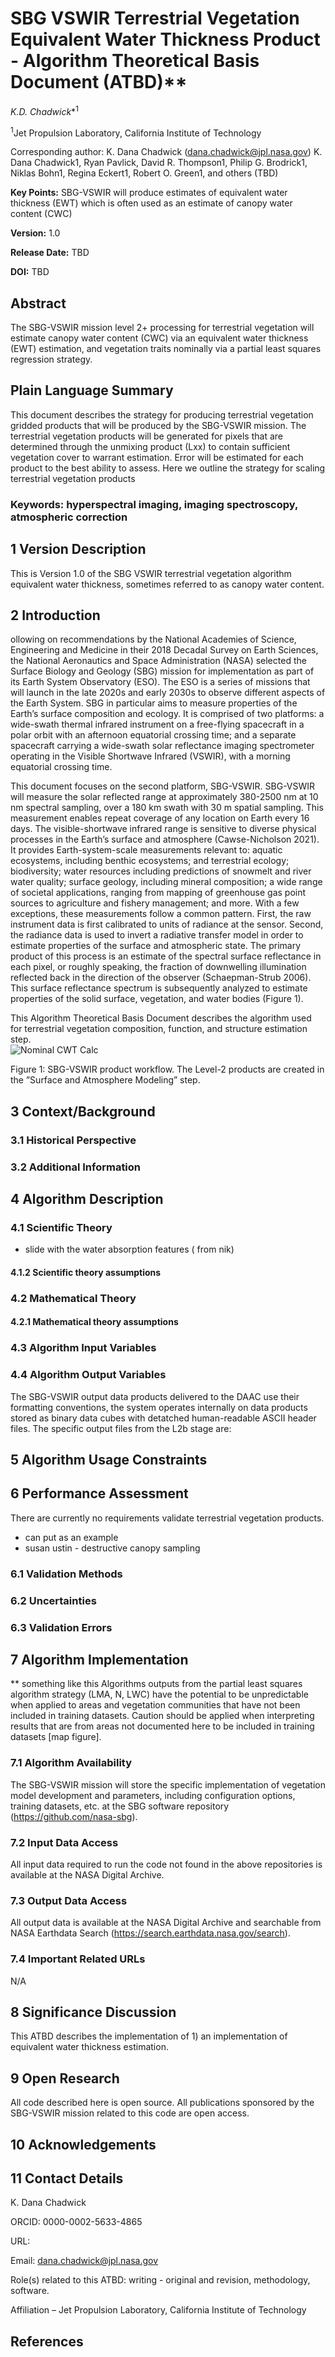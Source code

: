 # SBG VSWIR Terrestrial Vegetation Equivalent Water Thickness Product - Algorithm Theoretical Basis Document (ATBD)**

*K.D. Chadwick**<sup>1</sup>

<sup>1</sup>Jet Propulsion Laboratory, California Institute of Technology

Corresponding author: K. Dana Chadwick (dana.chadwick@jpl.nasa.gov)
K. Dana Chadwick1, Ryan Pavlick, David R. Thompson1, Philip G. Brodrick1, Niklas Bohn1, Regina Eckert1, Robert O. Green1, and others (TBD) 

**Key Points:**
    SBG-VSWIR will produce estimates of equivalent water thickness (EWT) which is often used as an estimate of canopy water content (CWC)  

**Version:** 1.0

**Release Date:** TBD

**DOI:** TBD

## Abstract

The SBG-VSWIR mission level 2+ processing for terrestrial vegetation will estimate canopy water content (CWC) via an equivalent water thickness (EWT) estimation, and vegetation traits nominally via a partial least squares regression strategy.  

## Plain Language Summary
This document describes the strategy for producing terrestrial vegetation gridded products that will be produced by the SBG-VSWIR mission.  The terrestrial vegetation products will be generated for pixels that are determined through the unmixing product (Lxx) to contain sufficient vegetation cover to warrant estimation. Error will be estimated for each product to the best ability to assess. Here we outline the strategy for scaling terrestrial vegetation products

### Keywords: hyperspectral imaging, imaging spectroscopy, atmospheric correction

## 1 Version Description

This is Version 1.0 of the SBG VSWIR terrestrial vegetation algorithm equivalent water thickness, sometimes referred to as canopy water content. 

## 2 Introduction

ollowing on recommendations by the National Academies of Science, Engineering and Medicine in their 2018 Decadal Survey on Earth Sciences, the National Aeronautics and Space Administration (NASA) selected the Surface Biology and Geology (SBG) mission for implementation as part of  its Earth System Observatory (ESO).  The ESO is a series of missions that will launch in the late 2020s and early 2030s to observe different aspects of the Earth System.  SBG in particular aims to measure properties of the Earth’s surface composition and ecology.  It is comprised of two platforms: a wide-swath thermal infrared instrument on a free-flying spacecraft in a polar orbit with an afternoon equatorial crossing time; and a separate spacecraft carrying a wide-swath solar reflectance imaging spectrometer operating in the Visible Shortwave Infrared (VSWIR), with a morning equatorial crossing time. 

This document focuses on the second platform, SBG-VSWIR.  SBG-VSWIR will measure the solar reflected range at approximately 380-2500 nm at 10 nm spectral sampling, over a 180 km swath with 30 m spatial sampling.  This measurement enables repeat coverage of any location on Earth every 16 days.  The visible-shortwave infrared range is sensitive to diverse physical processes in the Earth’s surface and atmosphere (Cawse-Nicholson 2021).  It provides Earth-system-scale measurements relevant to: aquatic ecosystems, including benthic ecosystems; and terrestrial ecology; biodiversity; water resources including predictions of snowmelt and river water quality; surface geology, including mineral composition; a wide range of societal applications, ranging from mapping of greenhouse gas point sources to agriculture and fishery management; and more.  With a few exceptions, these measurements follow a common pattern.  First, the raw instrument data is first calibrated to units of radiance at the sensor.  Second, the radiance data is used to invert a radiative transfer model in order to estimate properties of the surface and atmospheric state.  The primary product of this process is an estimate of the spectral surface reflectance in each pixel, or roughly speaking, the fraction of downwelling illumination reflected back in the direction of the observer (Schaepman-Strub 2006).  This surface reflectance spectrum is subsequently analyzed to estimate properties of the solid surface, vegetation, and water bodies (Figure 1). 

This Algorithm Theoretical Basis Document describes the algorithm used for terrestrial vegetation composition, function, and structure estimation step.    
![Nominal CWT Calc](./fig/nominal_ewt.PNG)

Figure 1: SBG-VSWIR product workflow.  The Level-2 products are created in the ”Surface and Atmosphere Modeling” step.

## 3 Context/Background

### 3.1 Historical Perspective

### 3.2 Additional Information

## 4 Algorithm Description

### 4.1 Scientific Theory

- slide with the water absorption features ( from nik)
#### 4.1.2 Scientific theory assumptions

### 4.2 Mathematical Theory

#### 4.2.1 Mathematical theory assumptions

### 4.3 Algorithm Input Variables

### 4.4 Algorithm Output Variables
The SBG-VSWIR output data products delivered to the DAAC use their formatting conventions, the system operates internally on data products stored as binary data cubes with detatched human-readable ASCII header files.   The specific output files from the L2b stage are: 



## 5 Algorithm Usage Constraints

## 6 Performance Assessment
There are currently no requirements validate terrestrial vegetation products.  
- can put as an example 
- susan ustin - destructive canopy sampling 

### 6.1 Validation Methods

### 6.2 Uncertainties

### 6.3 Validation Errors

## 7 Algorithm Implementation

** something like this 
Algorithms outputs from the partial least squares algorithm strategy (LMA, N, LWC) have the potential to be unpredictable when applied to areas and vegetation communities that have not been included in training datasets. Caution should be applied when interpreting results that are from areas not documented here to be included in training datasets [map figure].  

### 7.1 Algorithm Availability
The SBG-VSWIR mission will store the specific implementation of vegetation model development and parameters, including configuration options, training datasets, etc. at the SBG software repository (https://github.com/nasa-sbg). 

### 7.2 Input Data Access
All input data required to run the code not found in the above repositories is available at the NASA Digital Archive. 

### 7.3 Output Data Access
All output data is available at the NASA Digital Archive and searchable from NASA Earthdata Search (https://search.earthdata.nasa.gov/search). 

### 7.4 Important Related URLs
N/A 

## 8 Significance Discussion

This ATBD describes the implementation of 1) an implementation of equivalent water thickness estimation.

## 9 Open Research
All code described here is open source.  All publications sponsored by the SBG-VSWIR mission related to this code are open access. 
## 10 Acknowledgements

## 11 Contact Details

K. Dana Chadwick 

ORCID: 0000-0002-5633-4865 

URL:  

Email: dana.chadwick@jpl.nasa.gov 

Role(s) related to this ATBD: writing - original and revision, methodology, software. 

Affiliation – Jet Propulsion Laboratory, California Institute of Technology 

 

## References
